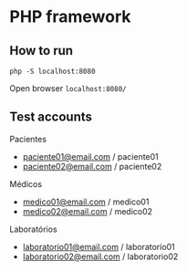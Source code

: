 # PHP framework

## How to run
`php -S localhost:8080`

Open browser `localhost:8080/`

## Test accounts
Pacientes
- paciente01@email.com / paciente01
- paciente02@email.com / paciente02

Médicos
- medico01@email.com / medico01
- medico02@email.com / medico02

Laboratórios
- laboratorio01@email.com / laboratorio01
- laboratorio02@email.com / laboratorio02